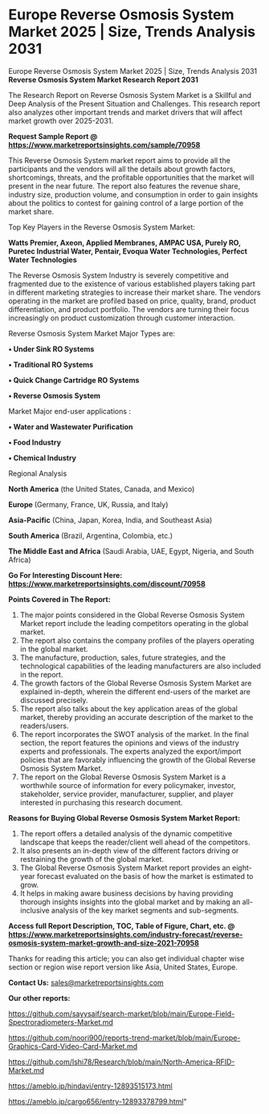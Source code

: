 # Europe Reverse Osmosis System Market 2025 | Size, Trends Analysis 2031
 Europe Reverse Osmosis System Market 2025 | Size, Trends Analysis 2031
<strong>Reverse Osmosis System Market Research Report 2031</strong>

The Research Report on Reverse Osmosis System Market is a Skillful and Deep Analysis of the Present Situation and Challenges. This research report also analyzes other important trends and market drivers that will affect market growth over 2025-2031.

<strong>Request Sample Report @ <a href=https://www.marketreportsinsights.com/sample/70958>https://www.marketreportsinsights.com/sample/70958</a></strong>

This Reverse Osmosis System market report aims to provide all the participants and the vendors will all the details about growth factors, shortcomings, threats, and the profitable opportunities that the market will present in the near future. The report also features the revenue share, industry size, production volume, and consumption in order to gain insights about the politics to contest for gaining control of a large portion of the market share.

Top Key Players in the Reverse Osmosis System Market:

<strong>Watts Premier, Axeon, Applied Membranes, AMPAC USA, Purely RO, Puretec Industrial Water, Pentair, Evoqua Water Technologies, Perfect Water Technologies</strong>

The Reverse Osmosis System Industry is severely competitive and fragmented due to the existence of various established players taking part in different marketing strategies to increase their market share. The vendors operating in the market are profiled based on price, quality, brand, product differentiation, and product portfolio. The vendors are turning their focus increasingly on product customization through customer interaction.

Reverse Osmosis System Market Major Types are:

<strong>• Under Sink RO Systems

• Traditional RO Systems

• Quick Change Cartridge RO Systems

• Reverse Osmosis System</strong>

Market Major end-user applications :

<strong>• Water and Wastewater Purification

• Food Industry

• Chemical Industry</strong>

Regional Analysis

</u><strong><b>North America</b></strong> (the United States, Canada, and Mexico)

<strong><b>Europe </b></strong>(Germany, France, UK, Russia, and Italy)

<strong><b>Asia-Pacific</b></strong> (China, Japan, Korea, India, and Southeast Asia)

<strong><b>South America</b></strong> (Brazil, Argentina, Colombia, etc.)

<strong><b>The Middle East and Africa</b></strong> (Saudi Arabia, UAE, Egypt, Nigeria, and South Africa)

<strong>Go For Interesting Discount Here: <a href=https://www.marketreportsinsights.com/discount/70958>https://www.marketreportsinsights.com/discount/70958</a></strong>

<strong>Points Covered in The Report:</strong>
<ol>
  <li>The major points considered in the Global Reverse Osmosis System Market report include the leading competitors operating in the global market.</li>
  <li>The report also contains the company profiles of the players operating in the global market.</li>
  <li>The manufacture, production, sales, future strategies, and the technological capabilities of the leading manufacturers are also included in the report.</li>
  <li>The growth factors of the Global Reverse Osmosis System Market are explained in-depth, wherein the different end-users of the market are discussed precisely.</li>
  <li>The report also talks about the key application areas of the global market, thereby providing an accurate description of the market to the readers/users.</li>
  <li>The report incorporates the SWOT analysis of the market. In the final section, the report features the opinions and views of the industry experts and professionals. The experts analyzed the export/import policies that are favorably influencing the growth of the Global Reverse Osmosis System Market.</li>
  <li>The report on the Global Reverse Osmosis System Market is a worthwhile source of information for every policymaker, investor, stakeholder, service provider, manufacturer, supplier, and player interested in purchasing this research document.</li>
</ol>
<strong>Reasons for Buying Global Reverse Osmosis System Market Report:</strong>

<ol>
  <li>The report offers a detailed analysis of the dynamic competitive landscape that keeps the reader/client well ahead of the competitors.</li>
  <li>It also presents an in-depth view of the different factors driving or restraining the growth of the global market.</li>
  <li>The Global Reverse Osmosis System Market report provides an eight-year forecast evaluated on the basis of how the market is estimated to grow.</li>
  <li>It helps in making aware business decisions by having providing thorough insights insights into the global market and by making an all-inclusive analysis of the key market segments and sub-segments.</li>
</ol>
<strong>Access full Report Description, TOC, Table of Figure, Chart, etc. @ <a href=https://www.marketreportsinsights.com/industry-forecast/reverse-osmosis-system-market-growth-and-size-2021-70958>https://www.marketreportsinsights.com/industry-forecast/reverse-osmosis-system-market-growth-and-size-2021-70958</a></strong>


Thanks for reading this article; you can also get individual chapter wise section or region wise report version like Asia, United States, Europe.

<strong>Contact Us:</strong>
sales@marketreportsinsights.com

<strong>Our other reports:</strong>

<a href=https://github.com/sayysaif/search-market/blob/main/Europe-Field-Spectroradiometers-Market.md>https://github.com/sayysaif/search-market/blob/main/Europe-Field-Spectroradiometers-Market.md</a>

<a href=https://github.com/noori900/reports-trend-market/blob/main/Europe-Graphics-Card-Video-Card-Market.md>https://github.com/noori900/reports-trend-market/blob/main/Europe-Graphics-Card-Video-Card-Market.md</a>

<a href=https://github.com/Ishi78/Research/blob/main/North-America-RFID-Market.md>https://github.com/Ishi78/Research/blob/main/North-America-RFID-Market.md</a>

<a href=https://ameblo.jp/hindavi/entry-12893515173.html>https://ameblo.jp/hindavi/entry-12893515173.html</a>

<a href=https://ameblo.jp/cargo656/entry-12893378799.html>https://ameblo.jp/cargo656/entry-12893378799.html</a>"
